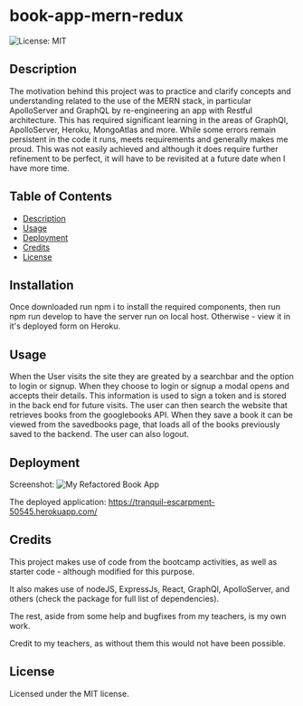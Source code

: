 # book-app-mern-redux

![License: MIT](https://img.shields.io/badge/License-MIT-yellow.svg)

## Description

The motivation behind this project was to practice and clarify concepts and understanding related to the use of the MERN stack, in particular ApolloServer and GraphQL by re-engineering an app with Restful architecture. This has required significant learning in the areas of GraphQl, ApolloServer, Heroku, MongoAtlas and more. While some errors remain persistent in the code it runs, meets requirements and generally makes me proud. This was not easily achieved and although it does require further refinement to be perfect, it will have to be revisited at a future date when I have more time.

## Table of Contents

- [Description](#description)
- [Usage](#usage)
- [Deployment](#deployment)
- [Credits](#credits)
- [License](#license)


## Installation

Once downloaded run npm i to install the required components, then run npm run develop to have the server run on local host.
Otherwise - view it in it's deployed form on Heroku.

## Usage

When the User visits the site they are greated by a searchbar and the option to login or signup. When they choose to login or signup a modal opens and accepts their details. This information is used to sign a token and is stored in the back end for future visits. 
The user can then search the website that retrieves books from the googlebooks API. When they save a book it can be viewed from the savedbooks page, that loads all of the books previously saved to the backend.
The user can also logout.

## Deployment

Screenshot:
![My Refactored Book App](./assets/images/screenportfolio.jpg)

The deployed application:
https://tranquil-escarpment-50545.herokuapp.com/

## Credits

This project makes use of code from the bootcamp activities, as well as starter code - although modified for this purpose.

It also makes use of nodeJS, ExpressJs, React, GraphQl, ApolloServer, and others (check the package for full list of dependencies).

The rest, aside from some help and bugfixes from my teachers, is my own work.

Credit to my teachers, as without them this would not have been possible.

## License

Licensed under the MIT license.


